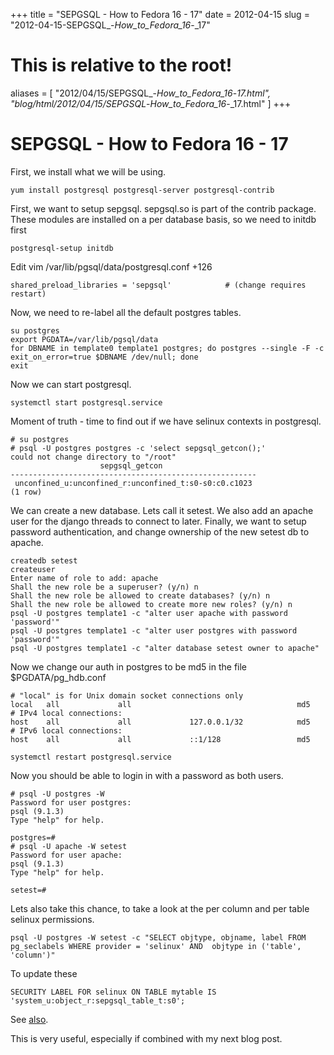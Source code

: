 +++
title = "SEPGSQL - How to Fedora 16 - 17"
date = 2012-04-15
slug = "2012-04-15-SEPGSQL_-_How_to_Fedora_16_-_17"
# This is relative to the root!
aliases = [ "2012/04/15/SEPGSQL_-_How_to_Fedora_16_-_17.html", "blog/html/2012/04/15/SEPGSQL_-_How_to_Fedora_16_-_17.html" ]
+++
# SEPGSQL - How to Fedora 16 - 17

First, we install what we will be using.

    yum install postgresql postgresql-server postgresql-contrib 

First, we want to setup sepgsql. sepgsql.so is part of the contrib
package. These modules are installed on a per database basis, so we need
to initdb first

    postgresql-setup initdb

Edit vim /var/lib/pgsql/data/postgresql.conf +126

    shared_preload_libraries = 'sepgsql'            # (change requires restart)

Now, we need to re-label all the default postgres tables.

    su postgres
    export PGDATA=/var/lib/pgsql/data
    for DBNAME in template0 template1 postgres; do postgres --single -F -c exit_on_error=true $DBNAME /dev/null; done
    exit

Now we can start postgresql.

    systemctl start postgresql.service

Moment of truth - time to find out if we have selinux contexts in
postgresql.

    # su postgres
    # psql -U postgres postgres -c 'select sepgsql_getcon();'
    could not change directory to "/root"
                        sepgsql_getcon                     
    -------------------------------------------------------
     unconfined_u:unconfined_r:unconfined_t:s0-s0:c0.c1023
    (1 row)

We can create a new database. Lets call it setest. We also add an apache
user for the django threads to connect to later. Finally, we want to
setup password authentication, and change ownership of the new setest db
to apache.

    createdb setest
    createuser 
    Enter name of role to add: apache
    Shall the new role be a superuser? (y/n) n
    Shall the new role be allowed to create databases? (y/n) n
    Shall the new role be allowed to create more new roles? (y/n) n
    psql -U postgres template1 -c "alter user apache with password 'password'"
    psql -U postgres template1 -c "alter user postgres with password 'password'"
    psql -U postgres template1 -c "alter database setest owner to apache"

Now we change our auth in postgres to be md5 in the file
\$PGDATA/pg_hdb.conf

    # "local" is for Unix domain socket connections only
    local   all             all                                     md5
    # IPv4 local connections:
    host    all             all             127.0.0.1/32            md5
    # IPv6 local connections:
    host    all             all             ::1/128                 md5

    systemctl restart postgresql.service

Now you should be able to login in with a password as both users.

    # psql -U postgres -W
    Password for user postgres: 
    psql (9.1.3)
    Type "help" for help.

    postgres=# 
    # psql -U apache -W setest
    Password for user apache: 
    psql (9.1.3)
    Type "help" for help.

    setest=# 

Lets also take this chance, to take a look at the per column and per
table selinux permissions.

    psql -U postgres -W setest -c "SELECT objtype, objname, label FROM pg_seclabels WHERE provider = 'selinux' AND  objtype in ('table', 'column')"

To update these

    SECURITY LABEL FOR selinux ON TABLE mytable IS 'system_u:object_r:sepgsql_table_t:s0';

See
[also](http://www.postgresql.org/docs/9.1/static/sql-security-label.html).

This is very useful, especially if combined with my next blog post.
